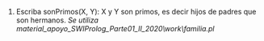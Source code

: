 1) Escriba sonPrimos(X, Y): X y Y son primos, es decir hijos de padres que son hermanos.
*Se utiliza material_apoyo_SWIProlog_Parte01_II_2020\work\familia.pl*
